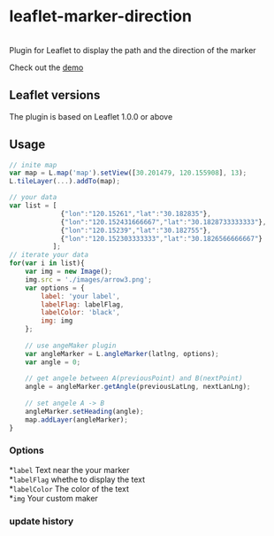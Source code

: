 leaflet-marker-direction
=============
<br>
Plugin for Leaflet to display the path and the direction of the marker <br>

Check out the [demo](https://thomas2077.github.io/leaflet-marker-direction/examples/marker-direction.html)

Leaflet versions
-----
The plugin is based on Leaflet 1.0.0  or above

Usage
----
````js
// inite map
var map = L.map('map').setView([30.201479, 120.155908], 13);
L.tileLayer(...).addTo(map);

// your data
var list = [ 
             {"lon":"120.15261","lat":"30.182835"},
             {"lon":"120.152431666667","lat":"30.1828733333333"},
             {"lon":"120.15239","lat":"30.182755"},
             {"lon":"120.152303333333","lat":"30.1826566666667"}
           ];
// iterate your data       
for(var i in list){
    var img = new Image();
    img.src = './images/arrow3.png';
    var options = {
        label: 'your label',
        labelFlag: labelFlag,
        labelColor: 'black',
        img: img
    };
    
    // use angeMaker plugin
    var angleMarker = L.angleMarker(latlng, options);
    var angle = 0;
    
    // get angele between A(previousPoint) and B(nextPoint)
    angle = angleMarker.getAngle(previousLatLng, nextLanLng);
    
    // set angele A -> B
    angleMarker.setHeading(angle);
    map.addLayer(angleMarker);
}
````
### Options
*`label` Text near the your marker <br>
*`labelFlag` whethe to display the text <br>
*`labelColor` The color of the text <br>
*`img`  Your custom maker <br>
### update history
